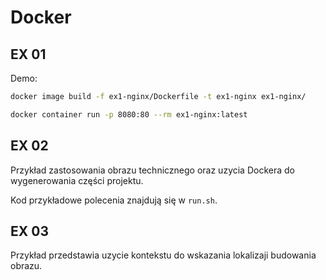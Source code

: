 # Docker

## EX 01

Demo:

```bash
docker image build -f ex1-nginx/Dockerfile -t ex1-nginx ex1-nginx/
```

```bash
docker container run -p 8080:80 --rm ex1-nginx:latest
```

## EX 02

Przykład zastosowania obrazu technicznego oraz uzycia Dockera do wygenerowania części projektu.

Kod przykładowe polecenia znajdują się w `run.sh`.

## EX 03

Przykład przedstawia uzycie kontekstu do wskazania lokalizaji budowania obrazu.
